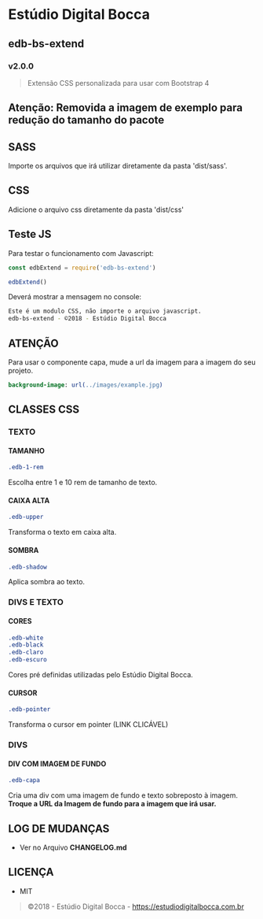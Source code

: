 # Estúdio Digital Bocca

## edb-bs-extend

### v2.0.0

> Extensão CSS personalizada para usar com Bootstrap 4

## Atenção: Removida a imagem de exemplo para redução do tamanho do pacote

## SASS

Importe os arquivos que irá utilizar diretamente da pasta 'dist/sass'.

## CSS

Adicione o arquivo css diretamente da pasta 'dist/css'

## Teste JS

Para testar o funcionamento com Javascript:

```javascript
const edbExtend = require('edb-bs-extend')

edbExtend()
```

Deverá mostrar a mensagem no console:

```bash
Este é um modulo CSS, não importe o arquivo javascript.
edb-bs-extend - ©2018 - Estúdio Digital Bocca
```

## ATENÇÃO

Para usar o componente capa, mude a url da imagem para a imagem do seu projeto.

```sass
background-image: url(../images/example.jpg)
```

## CLASSES CSS

### TEXTO

#### TAMANHO

```css
.edb-1-rem
```

Escolha entre 1 e 10 rem de tamanho de texto.

#### CAIXA ALTA

```css
.edb-upper
```

Transforma o texto em caixa alta.

#### SOMBRA

```css
.edb-shadow
```

Aplica sombra ao texto.

### DIVS E TEXTO

#### CORES

```css
.edb-white
.edb-black
.edb-claro
.edb-escuro
```

Cores pré definidas utilizadas pelo Estúdio Digital Bocca.

#### CURSOR

```css
.edb-pointer
```

Transforma o cursor em pointer (LINK CLICÁVEL)

### DIVS

#### DIV COM IMAGEM DE FUNDO

```css
.edb-capa
```

Cria uma div com uma imagem de fundo e texto sobreposto à imagem.
**Troque a URL da Imagem de fundo para a imagem que irá usar.**

## LOG DE MUDANÇAS

- Ver no Arquivo **CHANGELOG.md**

## LICENÇA

- MIT

> ©2018 - Estúdio Digital Bocca - <https://estudiodigitalbocca.com.br>